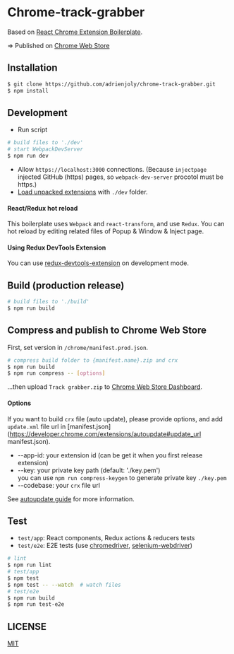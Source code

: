 # Chrome-track-grabber

Based on [React Chrome Extension Boilerplate](https://github.com/jhen0409/react-chrome-extension-boilerplate.git).

=> Published on [Chrome Web Store](https://chrome.google.com/webstore/detail/track-grabber/negicmkgmegjckjoagfdlmbegmdbdpnc)

## Installation

```bash
$ git clone https://github.com/adrienjoly/chrome-track-grabber.git
$ npm install
```

## Development

* Run script
```bash
# build files to './dev'
# start WebpackDevServer
$ npm run dev
```
* Allow `https://localhost:3000` connections. (Because `injectpage` injected GitHub (https) pages, so `webpack-dev-server` procotol must be https.)
* [Load unpacked extensions](https://developer.chrome.com/extensions/getstarted#unpacked) with `./dev` folder.

#### React/Redux hot reload

This boilerplate uses `Webpack` and `react-transform`, and use `Redux`. You can hot reload by editing related files of Popup & Window & Inject page.

#### Using Redux DevTools Extension

You can use [redux-devtools-extension](https://github.com/zalmoxisus/redux-devtools-extension) on development mode.

## Build (production release)

```bash
# build files to './build'
$ npm run build
```

## Compress and publish to Chrome Web Store

First, set version in `/chrome/manifest.prod.json`.

```bash
# compress build folder to {manifest.name}.zip and crx
$ npm run build
$ npm run compress -- [options]
```

...then upload `Track grabber.zip` to [Chrome Web Store Dashboard](https://chrome.google.com/webstore/developer/dashboard).

#### Options

If you want to build `crx` file (auto update), please provide options, and add `update.xml` file url in [manifest.json](https://developer.chrome.com/extensions/autoupdate#update_url manifest.json).

* --app-id: your extension id (can be get it when you first release extension)
* --key: your private key path (default: './key.pem')  
  you can use `npm run compress-keygen` to generate private key `./key.pem`
* --codebase: your `crx` file url

See [autoupdate guide](https://developer.chrome.com/extensions/autoupdate) for more information.

## Test

* `test/app`: React components, Redux actions & reducers tests
* `test/e2e`: E2E tests (use [chromedriver](https://www.npmjs.com/package/chromedriver), [selenium-webdriver](https://www.npmjs.com/package/selenium-webdriver))

```bash
# lint
$ npm run lint
# test/app
$ npm test
$ npm test -- --watch  # watch files
# test/e2e
$ npm run build
$ npm run test-e2e
```

## LICENSE

[MIT](LICENSE)

